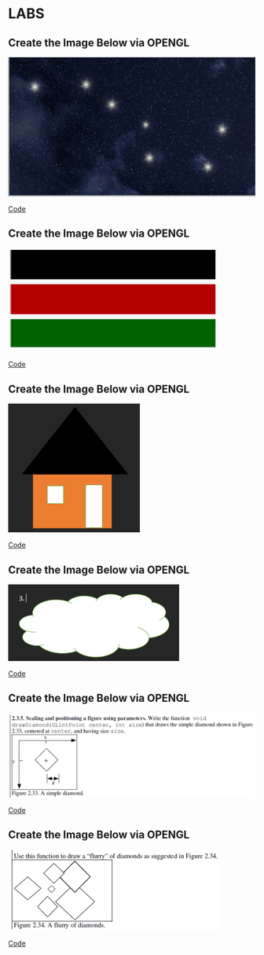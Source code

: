 # LABS

## Create the Image Below via OPENGL
<img src="labs/assets/big-dipper.png"/>

<a href="https://github.com/olivernjeru/apt/blob/main/apt2090/labs/draw-the-big-dipper-Assignment/Untitled4.cpp">Code</a>

## Create the Image Below via OPENGL
<img src="labs/assets/kenyan-flag.png"/>

<a href="https://github.com/olivernjeru/apt/blob/main/apt2090/labs/draw-kenyan-flag/Untitled4.cpp">Code</a>

## Create the Image Below via OPENGL
<img src="labs/assets/simple-house.png"/>

<a href="https://github.com/olivernjeru/apt/tree/main/apt2090/labs/draw-simple-house/Untitled4.cpp">Code</a>

## Create the Image Below via OPENGL
<img src="labs/assets/cloud.png"/>

<a href="https://github.com/olivernjeru/apt/tree/main/apt2090/labs/draw-cloud/Untitled4.cpp">Code</a>

## Create the Image Below via OPENGL
<img src="labs/assets/simple-diamond.png"/>

<a href="https://github.com/olivernjeru/apt/tree/main/apt2090/labs/draw-simple-diamond/Untitled4.cpp">Code</a>

## Create the Image Below via OPENGL
<img src="labs/assets/a-flurry-of-diamonds.png"/>

<a href="https://github.com/olivernjeru/apt/tree/main/apt2090/labs/draw-flurry-of-diamonds/Untitled4.cpp">Code</a>